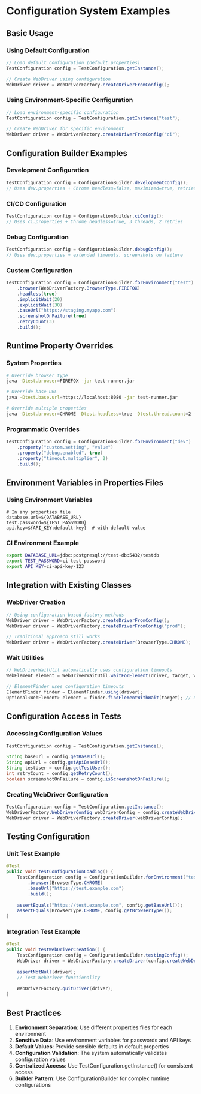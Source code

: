 # Configuration System Examples

## Basic Usage

### Using Default Configuration
```java
// Load default configuration (default.properties)
TestConfiguration config = TestConfiguration.getInstance();

// Create WebDriver using configuration
WebDriver driver = WebDriverFactory.createDriverFromConfig();
```

### Using Environment-Specific Configuration
```java
// Load environment-specific configuration
TestConfiguration config = TestConfiguration.getInstance("test");

// Create WebDriver for specific environment
WebDriver driver = WebDriverFactory.createDriverFromConfig("ci");
```

## Configuration Builder Examples

### Development Configuration
```java
TestConfiguration config = ConfigurationBuilder.developmentConfig();
// Uses dev.properties + Chrome headless=false, maximized=true, retries=1
```

### CI/CD Configuration
```java
TestConfiguration config = ConfigurationBuilder.ciConfig();
// Uses ci.properties + Chrome headless=true, 3 threads, 2 retries
```

### Debug Configuration
```java
TestConfiguration config = ConfigurationBuilder.debugConfig();
// Uses dev.properties + extended timeouts, screenshots on failure
```

### Custom Configuration
```java
TestConfiguration config = ConfigurationBuilder.forEnvironment("test")
    .browser(WebDriverFactory.BrowserType.FIREFOX)
    .headless(true)
    .implicitWait(20)
    .explicitWait(30)
    .baseUrl("https://staging.myapp.com")
    .screenshotOnFailure(true)
    .retryCount(3)
    .build();
```

## Runtime Property Overrides

### System Properties
```bash
# Override browser type
java -Dtest.browser=FIREFOX -jar test-runner.jar

# Override base URL
java -Dtest.base.url=https://localhost:8080 -jar test-runner.jar

# Override multiple properties
java -Dtest.browser=CHROME -Dtest.headless=true -Dtest.thread.count=2 -jar test-runner.jar
```

### Programmatic Overrides
```java
TestConfiguration config = ConfigurationBuilder.forEnvironment("dev")
    .property("custom.setting", "value")
    .property("debug.enabled", true)
    .property("timeout.multiplier", 2)
    .build();
```

## Environment Variables in Properties Files

### Using Environment Variables
```properties
# In any properties file
database.url=${DATABASE_URL}
test.password=${TEST_PASSWORD}
api.key=${API_KEY:default-key}  # with default value
```

### CI Environment Example
```bash
export DATABASE_URL=jdbc:postgresql://test-db:5432/testdb
export TEST_PASSWORD=ci-test-password
export API_KEY=ci-api-key-123
```

## Integration with Existing Classes

### WebDriver Creation
```java
// Using configuration-based factory methods
WebDriver driver = WebDriverFactory.createDriverFromConfig();
WebDriver driver = WebDriverFactory.createDriverFromConfig("prod");

// Traditional approach still works
WebDriver driver = WebDriverFactory.createDriver(BrowserType.CHROME);
```

### Wait Utilities
```java
// WebDriverWaitUtil automatically uses configuration timeouts
WebElement element = WebDriverWaitUtil.waitForElement(driver, target, WaitCondition.VISIBLE);

// ElementFinder uses configuration timeouts
ElementFinder finder = ElementFinder.using(driver);
Optional<WebElement> element = finder.findElementWithWait(target); // Uses config timeout
```

## Configuration Access in Tests

### Accessing Configuration Values
```java
TestConfiguration config = TestConfiguration.getInstance();

String baseUrl = config.getBaseUrl();
String apiUrl = config.getApiBaseUrl();
String testUser = config.getTestUser();
int retryCount = config.getRetryCount();
boolean screenshotOnFailure = config.isScreenshotOnFailure();
```

### Creating WebDriver Configuration
```java
TestConfiguration config = TestConfiguration.getInstance();
WebDriverFactory.WebDriverConfig webDriverConfig = config.createWebDriverConfig();
WebDriver driver = WebDriverFactory.createDriver(webDriverConfig);
```

## Testing Configuration

### Unit Test Example
```java
@Test
public void testConfigurationLoading() {
    TestConfiguration config = ConfigurationBuilder.forEnvironment("test")
        .browser(BrowserType.CHROME)
        .baseUrl("https://test.example.com")
        .build();
    
    assertEquals("https://test.example.com", config.getBaseUrl());
    assertEquals(BrowserType.CHROME, config.getBrowserType());
}
```

### Integration Test Example
```java
@Test
public void testWebDriverCreation() {
    TestConfiguration config = ConfigurationBuilder.testingConfig();
    WebDriver driver = WebDriverFactory.createDriver(config.createWebDriverConfig());
    
    assertNotNull(driver);
    // Test WebDriver functionality
    
    WebDriverFactory.quitDriver(driver);
}
```

## Best Practices

1. **Environment Separation**: Use different properties files for each environment
2. **Sensitive Data**: Use environment variables for passwords and API keys
3. **Default Values**: Provide sensible defaults in default.properties
4. **Configuration Validation**: The system automatically validates configuration values
5. **Centralized Access**: Use TestConfiguration.getInstance() for consistent access
6. **Builder Pattern**: Use ConfigurationBuilder for complex runtime configurations
